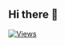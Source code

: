 ## Hi there 👋

<div>
  <a href="https://github.com/NekoPao"><img src="https://komarev.com/ghpvc/?username=Neko-Pao&label=views&style=flat-square&color=E91E63" alt="Views"/></a>
</div>




<!--
**Neko-Pao/Neko-Pao** is a ✨ _special_ ✨ repository because its `README.md` (this file) appears on your GitHub profile.

Here are some ideas to get you started:

- 🔭 I’m currently working on ...
- 🌱 I’m currently learning ...
- 👯 I’m looking to collaborate on ...
- 🤔 I’m looking for help with ...
- 💬 Ask me about ...
- 📫 How to reach me: ...
- 😄 Pronouns: ...
- ⚡ Fun fact: ...
-->
